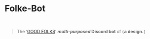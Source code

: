 # <h1>Folke-Bot</h1> <br><blockquote>The   ‘[GOOD FOLKS](http://discord.gg/vxpm8EX)’   <b>*multi*-***purposed***   ****Discord   bot****</b></b></b>   of   ( <b>a   design.</b> )</blockquote>
